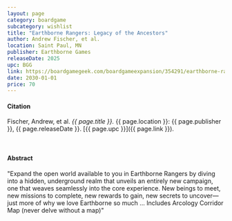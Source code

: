 ```yaml
---
layout: page
category: boardgame
subcategory: wishlist
title: "Earthborne Rangers: Legacy of the Ancestors"
author: Andrew Fischer, et al.
location: Saint Paul, MN
publisher: Earthborne Games
releaseDate: 2025
upc: BGG
link: https://boardgamegeek.com/boardgameexpansion/354291/earthborne-rangers-legacy-of-the-ancestors
date: 2030-01-01
price: 70
---
```


#### Citation

Fischer, Andrew, et al. *{{ page.title }}.* {{ page.location }}: {{ page.publisher }}, {{ page.releaseDate }}. [{{ page.upc }}]({{ page.link }}).

<br>


#### Abstract

"Expand the open world available to you in Earthborne Rangers by diving into a hidden, underground realm that unveils an entirely new campaign, one that weaves seamlessly into the core experience. New beings to meet, new missions to complete, new rewards to gain, new secrets to uncover—just more of why we love Earthborne so much ... Includes Arcology Corridor Map (never delve without a map)"
